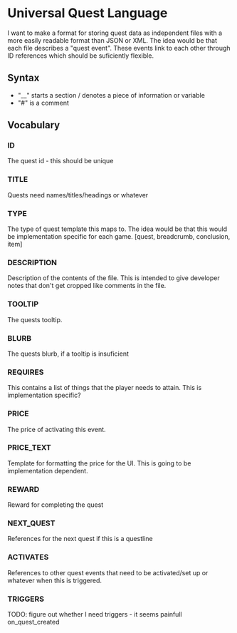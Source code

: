 # Universal Quest Language
I want to make a format for storing quest data as independent files with a more easily readable format than JSON or XML.
The idea would be that each file describes a "quest event". These events link to each other through ID references which should be suficiently flexible.


## Syntax

 - "__" starts a section / denotes a piece of information or variable
 - "#" is a comment

## Vocabulary

### __ID__
The quest id - this should be unique

### __TITLE__
Quests need names/titles/headings or whatever

### __TYPE__
The type of quest template this maps to. The idea would be that this would be implementation specific for each game.
[quest, breadcrumb, conclusion, item]

### __DESCRIPTION__
Description of the contents of the file.
This is intended to give developer notes that don't get cropped like comments in the file.

### __TOOLTIP__
The quests tooltip.

### __BLURB__
The quests blurb, if a tooltip is insuficient

### __REQUIRES__
This contains a list of things that the player needs to attain.
This is implementation specific?

### __PRICE__
The price of activating this event.

### __PRICE_TEXT__
Template for formatting the price for the UI.
This is going to be implementation dependent.

### __REWARD__
Reward for completing the quest

### __NEXT_QUEST__
References for the next quest if this is a questline

### __ACTIVATES__
References to other quest events that need to be activated/set up or whatever when this is triggered.

### __TRIGGERS__
TODO: figure out whether I need triggers - it seems painfull
on_quest_created
